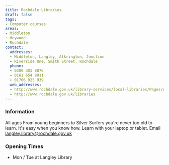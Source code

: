 ```yaml
---
title: Rochdale Libraries
draft: false
tags:
- Computer courses
areas:
- Middleton
- Heywood
- Rochdale
contact:
  addresses:
  - Middleton, Langley, Alkrington, Junction
  - Riverside One, Smith Street, Rochdale
  phone:
  - 0300 303 8876
  - 0161 654 8911
  - 01706 925 939
  web_addresses:
  - http://www.rochdale.gov.uk/library-services/local-libraries/Pages/default.aspx
  - http://www.rochdale.gov.uk/libraries
---
```


### Information
All ages
From young beginners to Silver Surfers you're
never too old to learn. It's easy when you know how.
Learn with your laptop or tablet.
Email  langley.library@rochdale.gov.uk

### Opening Times
* Mon / Tue at Langley Library

